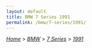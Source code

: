 ```yaml
---
layout: default
title: BMW 7 Series 1991
permalink: /bmw/7-series/1991/
---
```

[*Home*](/) > [*BMW*](/bmw/) > [*7 Series*](/bmw/7-series/) > [*1991*](/bmw/7-series/1991/)
